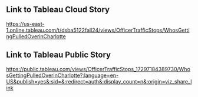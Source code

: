 ## Link to Tableau Cloud Story
https://us-east-1.online.tableau.com/t/dsba5122fall24/views/OfficerTrafficStops/WhosGettingPulledOverinCharlotte

## Link to Tableau Public Story
https://public.tableau.com/views/OfficerTrafficStops_17297184389730/WhosGettingPulledOverinCharlotte?:language=en-US&publish=yes&:sid=&:redirect=auth&:display_count=n&:origin=viz_share_link
